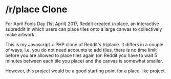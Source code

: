 # /r/place Clone

For April Fools Day (1st April) 2017, Reddit created /r/place, an interactive subreddit in which users can place tiles onto a large canvas to collectively make artwork.

This is my Javascript + PHP clone of Reddit's /r/place. It differs in a couple of ways, i.e. you do not need accounts to add tiles, there is no time limit before you are allowed to place tiles again (on Reddit you have to wait 5 minutes between each tile you place) and the canvas is somewhat smaller.

However, this project would be a good starting point for a place-like project.
